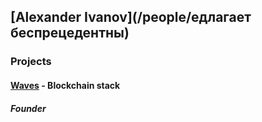 ## [Alexander Ivanov](/people/едлагает беспрецедентны) 
### Projects
#### [Waves](/projects/Waves.md) - Blockchain stack
##### Founder
